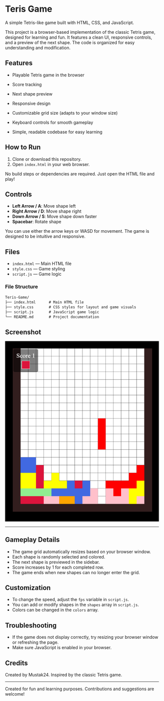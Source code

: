 # Teris Game

A simple Tetris-like game built with HTML, CSS, and JavaScript.

This project is a browser-based implementation of the classic Tetris game, designed for learning and fun. It features a clean UI, responsive controls, and a preview of the next shape. The code is organized for easy understanding and modification.

## Features
- Playable Tetris game in the browser
- Score tracking
- Next shape preview
- Responsive design

- Customizable grid size (adapts to your window size)
- Keyboard controls for smooth gameplay
- Simple, readable codebase for easy learning

## How to Run
1. Clone or download this repository.
2. Open `index.html` in your web browser.

No build steps or dependencies are required. Just open the HTML file and play!

## Controls
- **Left Arrow / A**: Move shape left
- **Right Arrow / D**: Move shape right
- **Down Arrow / S**: Move shape down faster
- **Spacebar**: Rotate shape

You can use either the arrow keys or WASD for movement. The game is designed to be intuitive and responsive.

## Files
- `index.html` — Main HTML file
- `style.css` — Game styling
- `script.js` — Game logic

### File Structure

```
Teris-Game/
├── index.html      # Main HTML file
├── style.css       # CSS styles for layout and game visuals
├── script.js       # JavaScript game logic
└── README.md       # Project documentation
```

## Screenshot
![Screenshot](screenshot.png)

---

## Gameplay Details

- The game grid automatically resizes based on your browser window.
- Each shape is randomly selected and colored.
- The next shape is previewed in the sidebar.
- Score increases by 1 for each completed row.
- The game ends when new shapes can no longer enter the grid.

## Customization

- To change the speed, adjust the `fps` variable in `script.js`.
- You can add or modify shapes in the `shapes` array in `script.js`.
- Colors can be changed in the `colors` array.

## Troubleshooting

- If the game does not display correctly, try resizing your browser window or refreshing the page.
- Make sure JavaScript is enabled in your browser.

## Credits

Created by Mustak24. Inspired by the classic Tetris game.

---

Created for fun and learning purposes. Contributions and suggestions are welcome!
